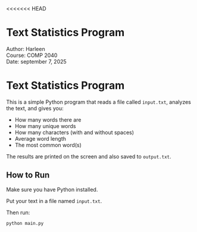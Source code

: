 <<<<<<< HEAD



# Text Statistics Program

Author: Harleen  
Course: COMP 2040  
Date: september 7, 2025

# Text Statistics Program

This is a simple Python program that reads a file called `input.txt`, analyzes the text, and gives you:

- How many words there are
- How many unique words
- How many characters (with and without spaces)
- Average word length
- The most common word(s)

The results are printed on the screen and also saved to `output.txt`.

## How to Run

Make sure you have Python installed.

Put your text in a file named `input.txt`.

Then run:

```bash
python main.py


